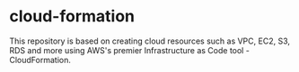 # cloud-formation
This repository is based on creating cloud resources such as VPC, EC2, S3, RDS and more using AWS's premier Infrastructure as Code tool - CloudFormation.